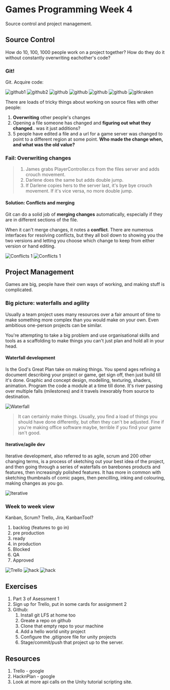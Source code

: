 # Games Programming Week 4

 Source control and project management.

## Source Control

How do 10, 100, 1000 people work on a project together? How do they do it without constantly overwriting eachother's code?

### Git!

Git. Acquire code:

![github1](assets/week4/github1.png)
![github2](assets/week4/github2.png)
![github](assets/week4/git_clone.png)
![github](assets/week4/git_clone_bash.png)
![github](assets/week4/git_clone_sourcetree.png)
![github](assets/week4/git_sourcetree.png)
![gitkraken](assets/week4/git_kraken.png)

There are loads of tricky things about working on source files with other people:

1. **Overwriting** other people's changes
2. Opening a file someone has changed and **figuring out what they changed**.. was it just additions?
3. 5 people have edited a file and a url for a game server was changed to point to a different region at some point. **Who made the change when, and what was the old value?**

### Fail: Overwriting changes

> 1. James grabs PlayerController.cs from the files server and adds crouch movement.
> 2. Darlene does the  same but adds double jump.
> 3. If Darlene copies hers to the server last, it's bye bye crouch movement. If it's vice versa, no more double jump.

#### Solution: Conflicts and merging

Git can do a solid job of **merging changes** automatically, especially if they are in different sections of the file.

When it can't merge changes, it notes a **conflict**. There are numerous interfaces for resolving conflicts, but they all boil down to showing you the two versions and letting you choose which change to keep from either version or hand editing.

![Conflicts 1](assets/week4/conflicts1.png)
![Conflicts 1](assets/week4/conflicts2.png)

 ## Project Management

Games are big, people have their own ways of working, and making stuff is complicated.

### Big picture: waterfalls and agility

Usually a team project uses many resources over a fair amount of time to make something more complex than you would make on your own. Even ambitious one-person projects can be similar.

You're attempting to take a big problem and use organisational skills and tools as a scaffolding to make things you can't just plan and hold all in your head.

 #### Waterfall development 
 Is the God's Great Plan take on making things. You spend ages refining a document describing your project or game, get sign off, then just build till it's done. Graphic and concept design, modelling, texturing, shaders, animation. Program the code a module at a time till done. It's river passing over multiple falls (milestones) and it travels inexorably from source to destination. 
 
 ![Waterfall](assets/week4/waterfall_white.png)
 
 > It can certainly make things. Usually, you find a load of things you should have done differently, but often they can't be adjusted. Fine if you're making office software maybe, terrible if you find your game isn't good.
 
 #### Iterative/agile dev

Iterative development, also referred to as agile, scrum and 200 other changing terms, is a process of sketching out your best idea of the project, and then going through a series of waterfalls on barebones products and features, then increasingly polished features. It has more in common with sketching thumbnails of comic pages, then pencilling, inking and colouring, making changes as you go.

![Iterative](assets/week4/iterative_grey.png)

### Week to week view

Kanban, Scrum?
Trello, Jira, KanbanTool?

1. backlog (features to go in)
2. pre production
3. ready
4. in production
5. Blocked 
6. QA
7. Approved

![Trello](assets/week4/trello1.jpg)
![hack](assets/week4/hackplan_sprint1.png)
![hack](assets/week4/hackplan_metrics.png)

## Exercises

1. Part 3 of Asessment 1
2. Sign up for Trello, put in some cards for assignment 2
3. Github:
   1. Install git LFS at home too
   1. Greate a repo on github
   2. Clone that empty repo to your machine
   3. Add a hello world unity project
   4. Configure the .gitignore file for unity projects
   5. Stage/commit/push that project up to the server.

## Resources

1. Trello - google
2. HacknPlan - google
3. Look at more api calls on the Unity tutorial scripting site.